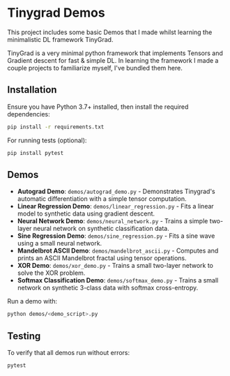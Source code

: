 # Tinygrad Demos

This project includes some basic Demos that I made whilst learning the minimalistic DL framework TinyGrad.

 TinyGrad is a very minimal python framework that implements Tensors and Gradient descent for fast & simple DL. In learning the framework I made a couple projects to familiarize myself, I've bundled them here.

## Installation

Ensure you have Python 3.7+ installed, then install the required dependencies:

```bash
pip install -r requirements.txt
```

For running tests (optional):

```bash
pip install pytest
```

## Demos

- **Autograd Demo**: `demos/autograd_demo.py` - Demonstrates Tinygrad's automatic differentiation with a simple tensor computation.
- **Linear Regression Demo**: `demos/linear_regression.py` - Fits a linear model to synthetic data using gradient descent.
- **Neural Network Demo**: `demos/neural_network.py` - Trains a simple two-layer neural network on synthetic classification data.
- **Sine Regression Demo**: `demos/sine_regression.py` - Fits a sine wave using a small neural network.
- **Mandelbrot ASCII Demo**: `demos/mandelbrot_ascii.py` - Computes and prints an ASCII Mandelbrot fractal using tensor operations.
- **XOR Demo**: `demos/xor_demo.py` - Trains a small two-layer network to solve the XOR problem.
- **Softmax Classification Demo**: `demos/softmax_demo.py` - Trains a small network on synthetic 3-class data with softmax cross-entropy.

Run a demo with:

```bash
python demos/<demo_script>.py
```

## Testing

To verify that all demos run without errors:

```bash
pytest
```
